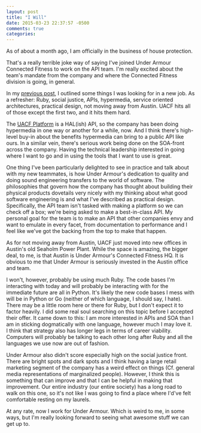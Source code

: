 ```yaml
---
layout: post
title: "I Will"
date: 2015-03-23 22:37:57 -0500
comments: true
categories: 
---
```

As of about a month ago, I am officially in the business of house protection.

That's a really terrible joke way of saying I've joined Under Armour Connected
Fitness to work on the API team. I'm really excited about the team's mandate
from the company and where the Connected Fitness division is going, in general.

In my [previous post](/2015/01/06/looking-for-a-job/), I outlined some things I
was looking for in a new job. As a refresher: Ruby, social justice, APIs,
hypermedia, service oriented architectures, practical design, not moving away
from Austin. UACF hits all of those except the first two, and it hits them hard.

The [UACF Platform](https://developer.underarmour.com/) is a HAL(ish) API, so
the company has been doing hypermedia in one way or another for a while, now.
And I think there's high-level buy-in about the benefits hypermedia can bring to
a public API like ours. In a similar vein, there's serious work being done on
the SOA-front across the company. Having the technical leadership interested in
going where I want to go and in using the tools that I want to use is great.

One thing I've been particularly delighted to see in practice and talk about
with my new teammates, is how Under Armour's dedication to quality and doing
sound engineering transfers to the world of software. The philosophies that
govern how the company has thought about building their physical products
dovetails very nicely with my thinking about what good software engineering is
and what I've described as practical design. Specifically, the API team isn't
tasked with making a platform so we can check off a box; we're being asked to
make a best-in-class API. My personal goal for the team is to make an API that
other companies envy and want to emulate in every facet, from documentation to
performance and I feel like we've got the backing from the top to make that
happen.

As for not moving away from Austin, UACF just moved into new offices in Austin's
old Seaholm Power Plant. While the space is amazing, the bigger deal, to me, is
that Austin is Under Armour's Connected Fitness HQ. It is obvious to me that
Under Armour is seriously invested in the Austin office and team.

I won't, however, probably be using much Ruby. The code bases I'm interacting
with today and will probably be interacting with for the immediate future are
all in Python. It's likely the new code bases I mess with will be in Python or
Go (neither of which language, I should say, I hate). There may be a little room
here or there for Ruby, but I don't expect it to factor heavily. I did some real
soul searching on this topic before I accepted their offer. It came down to
this: I am more interested in APIs and SOA than I am in sticking dogmatically
with one language, however much I may love it. I think that strategy also has
longer legs in terms of career viability. Computers will probably be talking to
each other long after Ruby and all the languages we use now are out of fashion.

Under Armour also didn't score especially high on the social justice front.
There are bright spots and dark spots and I think having a large retail
marketing segment of the company has a weird effect on things (Cf. general media
representations of marginalized people). However, I think this is something that
can improve and that I can be helpful in making that improvement. Our entire
industry (our entire society) has a long road to walk on this one, so it's not
like I was going to find a place where I'd've felt comfortable resting on my
laurels.

At any rate, now I work for Under Armour. Which is weird to me, in some ways,
but I'm really looking forward to seeing what awesome stuff we can get up to.
